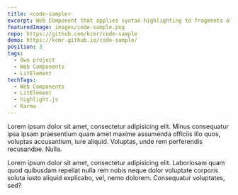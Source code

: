 ```yaml
---
title: <code-sample>
excerpt: Web Component that applies syntax highlighting to fragments of code.
featuredImage: images/code-sample.png
repo: https://github.com/kcmr/code-sample
demo: https://kcmr.github.io/code-sample/
position: 3
tags:
  - Own project
  - Web Components
  - LitElement
techTags:
  - Web Components
  - LitElement
  - highlight.js
  - Karma
---
```


Lorem ipsum dolor sit amet, consectetur adipisicing elit. Minus consequatur ipsa ipsam praesentium quam amet maxime assumenda officiis illo quos, voluptas accusantium, iure aliquid. Voluptas, unde rem perferendis recusandae. Nulla.

Lorem ipsum dolor sit amet, consectetur adipisicing elit. Laboriosam quam quod quibusdam repellat nulla rem nobis neque dolor voluptate corporis soluta iusto aliquid explicabo, vel, nemo dolorem. Consequatur voluptates, sed?

